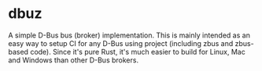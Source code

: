 # dbuz

A simple D-Bus bus (broker) implementation. This is mainly intended as an easy way to setup CI for any D-Bus using project (including zbus and zbus-based code). Since it's pure Rust, it's much easier to build for Linux, Mac and Windows than other D-Bus brokers.
